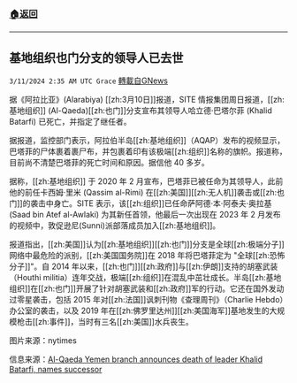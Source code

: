 ###  [:house:返回](README.md)
---


## 基地组织也门分支的领导人已去世
`3/11/2024 2:35 AM UTC Grace` [轉載自GNews](https://gnews.org/articles/2382812)

据《阿拉比亚》(Alarabiya) [[zh:3月10日]]报道，SITE 情报集团周日报道，[[zh:基地组织]] (Al-Qaeda)[[zh:也门]]分支宣布其领导人哈立德·巴塔尔菲 (Khalid Batarfi) 已死亡，并指定了继任者。

据报道，监控部门表示，阿拉伯半岛[[zh:基地组织]]（AQAP）发布的视频显示，巴塔菲的尸体裹着裹尸布，并包裹着印有该极端[[zh:组织]]名称的旗帜。报道称，目前尚不清楚巴塔菲的死亡时间和原因。据信他 40 多岁。

据称，[[zh:基地组织]] 于 2020 年 2 月宣布，巴塔菲已被任命为其领导人，此前他的前任卡西姆·里米 (Qassim al-Rimi) 在[[zh:美国]][[zh:无人机]]袭击或[[zh:也门]]的袭击中身亡。SITE 表示，该[[zh:组织]]已任命萨阿德·本·阿泰夫·奥拉基 (Saad bin Atef al-Awlaki) 为其新任首领，他最后一次出现在 2023 年 2 月发布的视频中，敦促逊尼(Sunni)派部落成员加入[[zh:基地组织]]。

报道指出，[[zh:美国]]认为[[zh:基地组织]][[zh:也门]]分支是全球[[zh:极端分子]]网络中最危险的派别，[[zh:美国国务院]]在 2018 年将巴塔菲定为 "全球[[zh:恐怖分子]]"。自 2014 年以来，[[zh:也门]][[zh:政府]]与[[zh:伊朗]]支持的胡塞武装（Houthi militia）连年交战，极端[[zh:组织]]在混乱中茁壮成长。半岛[[zh:基地组织]]在[[zh:也门]]开展了针对胡塞武装和[[zh:政府]]军的行动。它还在国外发动过零星袭击，包括 2015 年对[[zh:法国]]讽刺刊物《查理周刊》（Charlie Hebdo）办公室的袭击，以及 2019 年在[[zh:佛罗里达州]][[zh:美国海军]]基地发生的大规模枪击[[zh:事件]]，当时有三名[[zh:美国]]水兵丧生。

图片来源：nytimes

信息来源：[Al-Qaeda Yemen branch announces death of leader Khalid Batarfi, names successor](https://english.alarabiya.net/News/middle-east/2024/03/11/Al-Qaeda-Yemen-branch-announces-death-of-leader-Khalid-Batarfi-names-successor)
